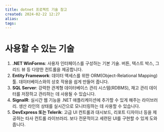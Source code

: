 ```yaml
---
title: dotnet 프로젝트 기술 참고
created: 2024-02-22 12:27
alias:
tags:
---
```


# 사용할 수 있는 기술

1. **.NET WinForms**: 사용자 인터페이스를 구성하는 기본 기술. 버튼, 텍스트 박스, 그리드 뷰 등 다양한 컨트롤을 제공합니다.
2. **Entity Framework**: 데이터 액세스를 위한 ORM(Object-Relational Mapping) 툴. 데이터베이스와의 상호 작용을 쉽게 만들어 줍니다.
3. **SQL Server**: 강력한 관계형 데이터베이스 관리 시스템(RDBMS), 재고 관리 데이터를 저장하고 관리하는 데 사용될 수 있습니다.
4. **SignalR**: 실시간 웹 기능을 .NET 애플리케이션에 추가할 수 있게 해주는 라이브러리. 생산 라인의 상태를 실시간으로 모니터링하는 데 사용할 수 있습니다.
5. **DevExpress 또는 Telerik**: 고급 UI 컨트롤과 대시보드, 리포트 디자이너 등을 제공하는 타사 컨트롤 라이브러리. 보다 전문적이고 세련된 UI를 구현할 수 있게 도와줍니다.
